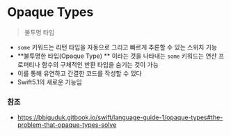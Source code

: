 # Opaque Types

> 불투명 타입

- `some` 키워드는 리턴 타입을 자동으로 그리고 빠르게 추론할 수 있는 스위치 기능
- **불투명한 타입(Opaque Type) ** 이라는 것을 나타내는 `some` 키워드는 연산 프로퍼티나 함수의 구체적인 반환 타입을 숨기는 것이 가능
- 이를 통해 유연하고 간결한 코드를 작성할 수 있다
- Swift5.1의 새로운 기능임



### 참조

- https://bbiguduk.gitbook.io/swift/language-guide-1/opaque-types#the-problem-that-opaque-types-solve
